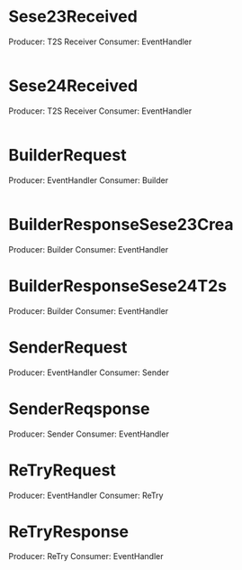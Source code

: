 # Sese23Received
Producer: T2S Receiver
Consumer: EventHandler

```json
```

# Sese24Received
Producer: T2S Receiver
Consumer: EventHandler

```json
```

# BuilderRequest
Producer: EventHandler
Consumer: Builder

```json
```
# BuilderResponseSese23Crea
Producer: Builder
Consumer: EventHandler

# BuilderResponseSese24T2s
Producer: Builder
Consumer: EventHandler

# SenderRequest
Producer: EventHandler
Consumer: Sender

# SenderReqsponse
Producer: Sender
Consumer: EventHandler

# ReTryRequest
Producer: EventHandler
Consumer: ReTry

# ReTryResponse
Producer: ReTry
Consumer: EventHandler